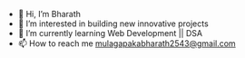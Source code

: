 - 👋 Hi, I’m Bharath
- 👀 I’m interested in building new innovative projects
- 🌱 I’m currently learning Web Development || DSA
- 📫 How to reach me mulagapakabharath2543@gmail.com

<!---
Bharath78935/Bharath78935 is a ✨ special ✨ repository because its `README.md` (this file) appears on your GitHub profile.
You can click the Preview link to take a look at your changes.
--->
